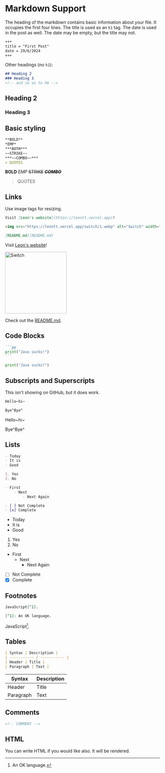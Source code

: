 # Markdown Support

The heading of the markdown contains basic information about your file. It occupies the first four lines. The title is used as an ```h1``` tag. The date is used in the post as well. The date may be empty, but the title may not.

```txt
+++
title = "First Post"
date = 29/6/2024
+++
```

Other headings (no ```h1```):

```md
## Heading 2
### Heading 3
<!-- and so on to h6 -->
```

## Heading 2

### Heading 3

## Basic styling

```md
**BOLD**
*EMP*
***BOTH***
~~STRIKE~~
***~~COMBO~~***
> QUOTES
```

**BOLD**
*EMP*
~~STRIKE~~
***~~COMBO~~***
> QUOTES

## Links

Use image tags for resizing.

```md
Visit [Leon's website](https://leontt.vercel.app)!

<img src="https://leontt.vercel.app/switch/1.webp" alt="Switch" width="200"/>

[README.md](README.md)
```

Visit [Leon's website](https://leontt.vercel.app)!

<img src="https://leontt.vercel.app/switch/1.webp" alt="Switch" width="200"/>

Check out the [README.md](README.md).

## Code Blocks

````md
```py
print("Java sucks!")
```
````

```py
print("Java sucks!")
```

## Subscripts and Superscripts

This isn't showing on GitHub, but it does work.

```md
Hello~hi~

Bye^Bye^
```

Hello~hi~

Bye^Bye^

## Lists

```md
- Today
- It is
- Good

1. Yes
2. No

- First
    - Next
        - Next Again

- [ ] Not Complete
- [x] Complete
```

- Today
- It is
- Good

1. Yes
2. No

- First
  - Next
    - Next Again

- [ ] Not Complete
- [x] Complete

## Footnotes

```md
JavaScript[^1].

[^1]: An OK language.
```

JavaScript[^1].

[^1]: An OK language.

## Tables

```md
| Syntax | Description |
| ----------- | ----------- |
| Header | Title |
| Paragraph | Text |
```

| Syntax | Description |
| ----------- | ----------- |
| Header | Title |
| Paragraph | Text |

## Comments

```md
<!-- COMMENT -->
```

## HTML

You can write HTML if you would like also. It will be rendered.
